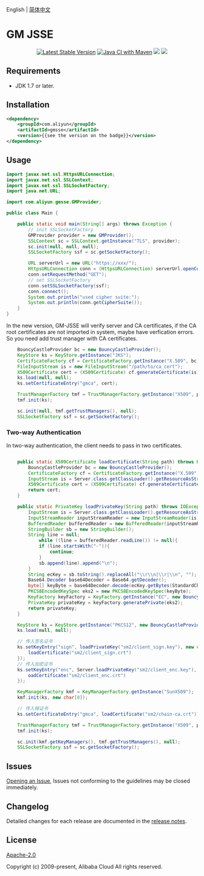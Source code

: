 English | [简体中文](./README-CN.md)

# GM JSSE

<p align="center">
<a href="https://search.maven.org/search?q=g:%22com.aliyun%22%20AND%20a:%22gmsse%22"><img src="https://img.shields.io/maven-central/v/com.aliyun/gmsse.svg?label=Maven%20Central" alt="Latest Stable Version"/></a>
<a href="https://github.com/aliyun/gm-jsse/actions/workflows/maven.yml"><img src="https://github.com/aliyun/gm-jsse/actions/workflows/maven.yml/badge.svg" alt="Java CI with Maven"/></a>
<a href="https://ci.appveyor.com/project/JacksonTian/alibabacloud-gm-jsse/branch/master"><img src="https://ci.appveyor.com/api/projects/status/7xwn4tw8gcl86im5/branch/master?svg=true"/></a>
<a href="https://codecov.io/gh/aliyun/gm-jsse"><img src="https://codecov.io/gh/aliyun/gm-jsse/branch/master/graph/badge.svg"/></a>
</p>

## Requirements

- JDK 1.7 or later.

## Installation

```xml
<dependency>
    <groupId>com.aliyun</groupId>
    <artifactId>gmsse</artifactId>
    <version>{{see the version on the badge}}</version>
</dependency>
```

## Usage

```java
import javax.net.ssl.HttpsURLConnection;
import javax.net.ssl.SSLContext;
import javax.net.ssl.SSLSocketFactory;
import java.net.URL;

import com.aliyun.gmsse.GMProvider;

public class Main {

    public static void main(String[] args) throws Exception {
        // init SSLSocketFactory
        GMProvider provider = new GMProvider();
        SSLContext sc = SSLContext.getInstance("TLS", provider);
        sc.init(null, null, null);
        SSLSocketFactory ssf = sc.getSocketFactory();

        URL serverUrl = new URL("https://xxx/");
        HttpsURLConnection conn = (HttpsURLConnection) serverUrl.openConnection();
        conn.setRequestMethod("GET");
        // set SSLSocketFactory
        conn.setSSLSocketFactory(ssf);
        conn.connect();
        System.out.println("used cipher suite:");
        System.out.println(conn.getCipherSuite());
    }
}
```

In the new version, GM-JSSE will verify server and CA certificates, if the CA root certificates are not imported in system, maybe have verfication errors. So you need add trust manager with CA certificates.

```java
    BouncyCastleProvider bc = new BouncyCastleProvider();
    KeyStore ks = KeyStore.getInstance("JKS");
    CertificateFactory cf = CertificateFactory.getInstance("X.509", bc);
    FileInputStream is = new FileInputStream("/path/to/ca_cert");
    X509Certificate cert = (X509Certificate) cf.generateCertificate(is);
    ks.load(null, null);
    ks.setCertificateEntry("gmca", cert);

    TrustManagerFactory tmf = TrustManagerFactory.getInstance("X509", provider);
    tmf.init(ks);

    sc.init(null, tmf.getTrustManagers(), null);
    SSLSocketFactory ssf = sc.getSocketFactory();
```

### Two-way Authentication

In two-way authentication, the client needs to pass in two certificates.

```java

    public static X509Certificate loadCertificate(String path) throws KeyStoreException, CertificateException, FileNotFoundException {
        BouncyCastleProvider bc = new BouncyCastleProvider();
        CertificateFactory cf = CertificateFactory.getInstance("X.509", bc);
        InputStream is = Server.class.getClassLoader().getResourceAsStream(path);
        X509Certificate cert = (X509Certificate) cf.generateCertificate(is);
        return cert;
    }

    public static PrivateKey loadPrivateKey(String path) throws IOException, NoSuchAlgorithmException, InvalidKeySpecException {
        InputStream is = Server.class.getClassLoader().getResourceAsStream(path);
        InputStreamReader inputStreamReader = new InputStreamReader(is);
        BufferedReader bufferedReader = new BufferedReader(inputStreamReader);
        StringBuilder sb = new StringBuilder();
        String line = null;
            while ((line = bufferedReader.readLine()) != null){
            if (line.startsWith("-")){
                continue;
            }
            sb.append(line).append("\n");
        }
        String ecKey = sb.toString().replaceAll("\\r\\n|\\r|\\n", "");
        Base64.Decoder base64Decoder = Base64.getDecoder();
        byte[] keyByte = base64Decoder.decode(ecKey.getBytes(StandardCharsets.UTF_8));
        PKCS8EncodedKeySpec eks2 = new PKCS8EncodedKeySpec(keyByte);
        KeyFactory keyFactory = KeyFactory.getInstance("EC", new BouncyCastleProvider());
        PrivateKey privateKey = keyFactory.generatePrivate(eks2);
        return privateKey;
    }

    KeyStore ks = KeyStore.getInstance("PKCS12", new BouncyCastleProvider());
    ks.load(null, null);

    // 传入签名证书
    ks.setKeyEntry("sign", loadPrivateKey("sm2/client_sign.key"), new char[0], new X509Certificate[] {
        loadCertificate("sm2/client_sign.crt")
    });
    // 传入加密证书
    ks.setKeyEntry("enc", Server.loadPrivateKey("sm2/client_enc.key"), new char[0], new X509Certificate[] {
        oadCertificate("sm2/client_enc.crt")
    });

    KeyManagerFactory kmf = KeyManagerFactory.getInstance("SunX509");
    kmf.init(ks, new char[0]);

    // 传入根证书
    ks.setCertificateEntry("gmca", loadCertificate("sm2/chain-ca.crt"));

    TrustManagerFactory tmf = TrustManagerFactory.getInstance("X509", provider);
    tmf.init(ks);

    sc.init(kmf.getKeyManagers(), tmf.getTrustManagers(), null);
    SSLSocketFactory ssf = sc.getSocketFactory();
```

## Issues

[Opening an Issue](https://github.com/aliyun/gm-jsse/issues/new), Issues not conforming to the guidelines may be closed immediately.

## Changelog

Detailed changes for each release are documented in the [release notes](https://github.com/aliyun/gm-jsse/releases).

## License

[Apache-2.0](http://www.apache.org/licenses/LICENSE-2.0)

Copyright (c) 2009-present, Alibaba Cloud All rights reserved.

